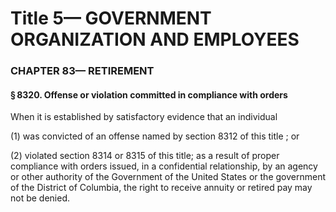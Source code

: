 
# Title 5— GOVERNMENT ORGANIZATION AND EMPLOYEES
### CHAPTER 83— RETIREMENT
#### § 8320. Offense or violation committed in compliance with orders

When it is established by satisfactory evidence that an individual

(1) was convicted of an offense named by section 8312 of this title ; or

(2) violated section 8314 or 8315 of this title; as a result of proper compliance with orders issued, in a confidential relationship, by an agency or other authority of the Government of the United States or the government of the District of Columbia, the right to receive annuity or retired pay may not be denied.
